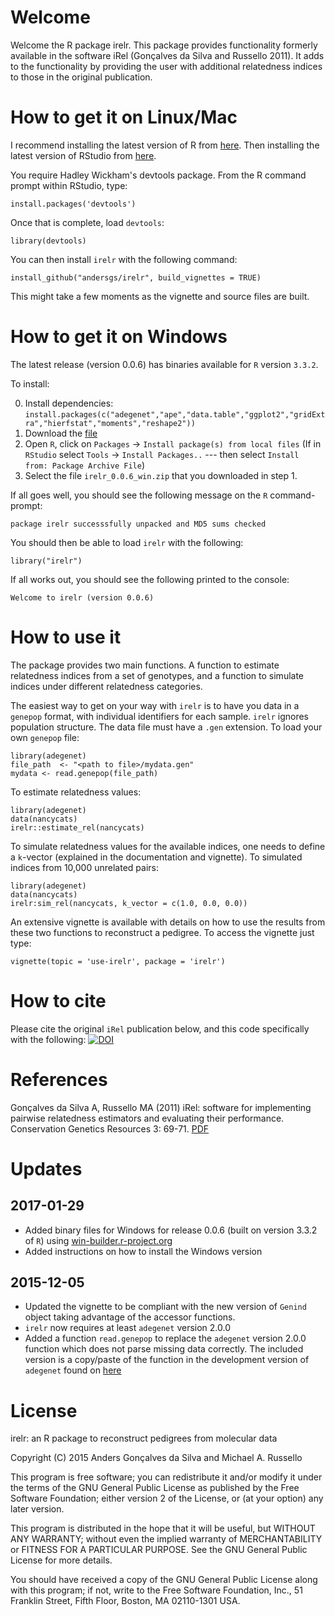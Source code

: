# Welcome

Welcome the R package irelr. This package provides functionality formerly available
in the software iRel (Gonçalves da Silva and Russello 2011). It adds to the functionality
by providing the user with additional relatedness indices to those in the original 
publication. 

# How to get it on Linux/Mac

I recommend installing the latest version of R from [here](https://www.R-project.org).
Then installing the latest version of RStudio from [here](http://www.rstudio.com/products/rstudio/download/).

You require Hadley Wickham's devtools package. From the R command prompt within RStudio, type:

    install.packages('devtools')

Once that is complete, load `devtools`:

    library(devtools)

You can then install `irelr` with the following command:

    install_github("andersgs/irelr", build_vignettes = TRUE)

This might take a few moments as the vignette and source files are built.

# How to get it on Windows

The latest release (version 0.0.6) has binaries available for `R` version `3.3.2`.

To install: 

 0. Install dependencies: `install.packages(c("adegenet","ape","data.table","ggplot2","gridExtra","hierfstat","moments","reshape2"))`
 1. Download the [file](https://github.com/andersgs/irelr/releases/download/v0.0.6/irelr_0.0.6_win.zip)
 2. Open `R`, click on `Packages` -> `Install package(s) from local files` (If in `RStudio` select `Tools` -> `Install Packages..` --- then select `Install from: Package Archive File`)
 3. Select the file `irelr_0.0.6_win.zip` that you downloaded in step 1.
 
 If all goes well, you should see the following message on the `R` command-prompt:
 
 `package irelr successsfully unpacked and MD5 sums checked`
 
 You should then be able to load `irelr` with the following:
 
 `library("irelr")`
 
 If all works out, you should see the following printed to the console:
 
 `Welcome to irelr (version 0.0.6)`
 

# How to use it

The package provides two main functions. A function to estimate relatedness indices
from a set of genotypes, and a function to simulate indices under different 
relatedness categories.

The easiest way to get on your way with `irelr` is to have you data in a 
`genepop` format, with individual identifiers for each sample. `irelr`
ignores population structure. The data file must have a `.gen` extension.
To load your own `genepop` file:

    library(adegenet)
    file_path  <- "<path to file>/mydata.gen"
    mydata <- read.genepop(file_path)

To estimate relatedness values:

    library(adegenet)
    data(nancycats)
    irelr::estimate_rel(nancycats)
    
To simulate relatedness values for the available indices, one needs to define a 
`k`-vector (explained in the documentation and vignette). To simulated 
indices from 10,000 unrelated pairs:

    library(adegenet)
    data(nancycats)
    irelr:sim_rel(nancycats, k_vector = c(1.0, 0.0, 0.0))

An extensive vignette is available with details on how to use the results from
these two functions to reconstruct a pedigree. To access the vignette just type:

    vignette(topic = 'use-irelr', package = 'irelr')

# How to cite

Please cite the original `iRel` publication below, and this code specifically 
with the following: [![DOI](https://zenodo.org/badge/33524849.svg)](https://zenodo.org/badge/latestdoi/33524849)

# References

Gonçalves da Silva A, Russello MA (2011) iRel: software for implementing pairwise relatedness 
estimators and evaluating their performance. Conservation Genetics Resources 3: 69-71.
[PDF](http://link.springer.com/article/10.1007/s12686-010-9292-4)

# Updates

## 2017-01-29
  * Added binary files for Windows for release 0.0.6 (built on version 3.3.2 of `R`) using [win-builder.r-project.org](https://win-builder.r-project.org)
  * Added instructions on how to install the Windows version

## 2015-12-05
  * Updated the vignette to be compliant with the new version of `Genind` object
  taking advantage of the accessor functions.
  * `irelr` now requires at least `adegenet` version 2.0.0
  * Added a function `read.genepop` to replace the `adegenet` version 2.0.0 
  function which does not parse missing data correctly. The included version
  is a copy/paste of the function in the development version of `adegenet`
  found on [here](https://github.com/thibautjombart/adegenet)
  

# License

irelr: an R package to reconstruct pedigrees from molecular data

Copyright (C) 2015  Anders Gonçalves da Silva and Michael A. Russello

This program is free software; you can redistribute it and/or modify
it under the terms of the GNU General Public License as published by
the Free Software Foundation; either version 2 of the License, or
(at your option) any later version.

This program is distributed in the hope that it will be useful,
but WITHOUT ANY WARRANTY; without even the implied warranty of
MERCHANTABILITY or FITNESS FOR A PARTICULAR PURPOSE.  See the
GNU General Public License for more details.

You should have received a copy of the GNU General Public License along
with this program; if not, write to the Free Software Foundation, Inc.,
51 Franklin Street, Fifth Floor, Boston, MA 02110-1301 USA.